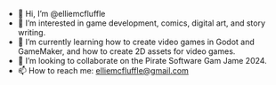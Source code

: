 - 👋 Hi, I’m @elliemcfluffle
- 👀 I’m interested in game development, comics, digital art, and story writing.
- 🌱 I’m currently learning how to create video games in Godot and GameMaker, and how to create 2D assets for video games.
- 💞️ I’m looking to collaborate on the Pirate Software Gam Jame 2024.
- 📫 How to reach me: elliemcfluffle@gmail.com

<!---
elliemcfluffle/elliemcfluffle is a ✨ special ✨ repository because its `README.md` (this file) appears on your GitHub profile.
You can click the Preview link to take a look at your changes.
--->
